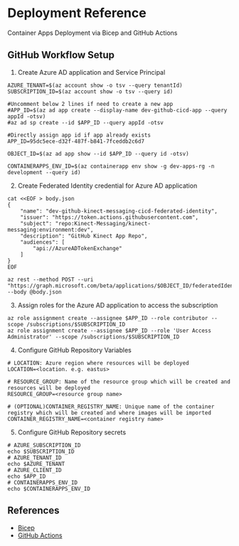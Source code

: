 # Deployment Reference
Container Apps Deployment via Bicep and GitHub Actions
## GitHub Workflow Setup
1. Create Azure AD application and Service Principal
```shell
AZURE_TENANT=$(az account show -o tsv --query tenantId)
SUBSCRIPTION_ID=$(az account show -o tsv --query id)

#Uncomment below 2 lines if need to create a new app
#APP_ID=$(az ad app create --display-name dev-github-cicd-app --query appId -otsv)
#az ad sp create --id $APP_ID --query appId -otsv

#Directly assign app id if app already exists
APP_ID=95dc5ece-d32f-487f-b841-7fceddb2c6d7 

OBJECT_ID=$(az ad app show --id $APP_ID --query id -otsv)

CONTAINERAPPS_ENV_ID=$(az containerapp env show -g dev-apps-rg -n development --query id)
```

2. Create Federated Identity credential for Azure AD application
```shell
cat <<EOF > body.json
{
    "name": "dev-github-kinect-messaging-cicd-federated-identity",
    "issuer": "https://token.actions.githubusercontent.com",
    "subject": "repo:Kinect-Messaging/kinect-messaging:environment:dev",
    "description": "GitHub Kinect App Repo",
    "audiences": [
        "api://AzureADTokenExchange"
    ]
}
EOF

az rest --method POST --uri "https://graph.microsoft.com/beta/applications/$OBJECT_ID/federatedIdentityCredentials" --body @body.json
```
3. Assign roles for the Azure AD application to access the subscription
```shell
az role assignment create --assignee $APP_ID --role contributor --scope /subscriptions/$SUBSCRIPTION_ID
az role assignment create --assignee $APP_ID --role 'User Access Administrator' --scope /subscriptions/$SUBSCRIPTION_ID
```

4. Configure GitHub Repository Variables
```shell
# LOCATION: Azure region where resources will be deployed
LOCATION=<location. e.g. eastus>

# RESOURCE_GROUP: Name of the resource group which will be created and resources will be deployed
RESOURCE_GROUP=<resource group name>

# (OPTIONAL)CONTAINER_REGISTRY_NAME: Unique name of the container registry which will be created and where images will be imported
CONTAINER_REGISTRY_NAME=<container registry name>
```

5. Configure GitHub Repository secrets
```shell
# AZURE_SUBSCRIPTION_ID
echo $SUBSCRIPTION_ID
# AZURE_TENANT_ID
echo $AZURE_TENANT
# AZURE_CLIENT_ID
echo $APP_ID
# CONTAINERAPPS_ENV_ID
echo $CONTAINERAPPS_ENV_ID
```

## References
* [Bicep](https://azure.github.io/aca-dotnet-workshop/aca/10-aca-iac-bicep/iac-bicep/) 
* [GitHub Actions](https://azure.github.io/aca-dotnet-workshop/aca/10-aca-iac-bicep/ci-cd-git-action/#__tabbed_1_2)